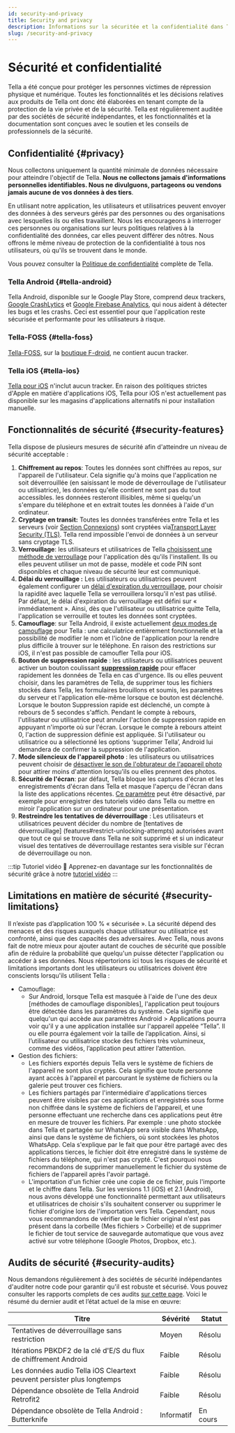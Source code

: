 ```yaml
---
id: security-and-privacy
title: Security and privacy
description: Informations sur la sécuritée et la confidentialité dans Tella.
slug: /security-and-privacy
---
```


# Sécurité et confidentialité

Tella a été conçue pour protéger les personnes victimes de répression physique et numérique. Toutes les fonctionnalités et les décisions relatives aux produits de Tella ont donc été élaborées en tenant compte de la protection de la vie privée et de la sécurité. Tella est régulièrement auditée par des sociétés de sécurité indépendantes, et les fonctionnalités et la documentation sont conçues avec le soutien et les conseils de professionnels de la sécurité. 


## Confidentialité {#privacy}

Nous collectons uniquement la quantité minimale de données nécessaire pour atteindre l'objectif de Tella. **Nous ne collectons jamais d'informations personnelles identifiables. Nous ne divulguons, partageons ou vendons jamais aucune de vos données à des tiers**.

En utilisant notre application, les utilisateurs et utilisatrices peuvent envoyer des données à des serveurs gérés par des personnes ou des organisations avec lesquelles ils ou elles travaillent. Nous les encourageons à interroger ces personnes ou organisations sur leurs politiques relatives à la confidentialité des données, car elles peuvent différer des nôtres. Nous offrons le même niveau de protection de la confidentialité à tous nos utilisateurs, où qu'ils se trouvent dans le monde.

Vous pouvez consulter la [Politique de confidentialité](/privacy) complète de Tella.


### Tella Android {#tella-android}

Tella Android, disponible sur le Google Play Store, comprend deux trackers, [Google CrashLytics](https://firebase.google.com/docs/crashlytics) et [Google Firebase Analytics](https://firebase.google.com/docs/analytics), qui nous aident à détecter les bugs et les crashs. Ceci est essentiel pour que l'application reste sécurisée et performante pour les utilisateurs à risque.

### Tella-FOSS {#tella-foss}

[Tella-FOSS](/faq#is-tella-available-on-f-droid), sur la [boutique F-droid](https://f-droid.org/en/packages/org.hzontal.tellaFOSS/), ne contient aucun tracker.


### Tella iOS {#tella-ios}

[Tella pour iOS](https://apps.apple.com/us/app/tella-document-protect/id1598152580) n'inclut aucun tracker. En raison des politiques strictes d'Apple en matière d'applications iOS, Tella pour iOS n'est actuellement pas disponible sur les magasins d'applications alternatifs ni pour installation manuelle.


## Fonctionnalités de sécurité {#security-features}

Tella dispose de plusieurs mesures de sécurité afin d'atteindre un niveau de sécurité acceptable :



1. **Chiffrement au repos**: Toutes les données sont chiffrées au repos, sur l'appareil de l'utilisateur. Cela signifie qu'à moins que l'application ne soit déverrouillée (en saisissant le mode de déverroullage de l'utilisateur ou utilisatrice), les données qu'elle contient ne sont pas du tout accessibles. les données resteront illisibles, même si quelqu'un s'empare du téléphone et en extrait toutes les données à l'aide d'un ordinateur.
2. **Cryptage en transit:** Toutes les données transférées entre Tella et les serveurs (voir [Section Connexions](/features#connecting-to-servers)) sont cryptées via[Transport Layer Security (TLS)](https://fr.wikipedia.org/wiki/Transport_Layer_Security). Tella rend impossible l'envoi de données à un serveur sans cryptage TLS.
3. **Verrouillage**: les utilisateurs et utilisatrices de Tella [choisissent une méthode de verroullage](/features#app-lock) pour l'application dès qu'ils l'installent. Ils ou elles peuvent utiliser un mot de passe, modèle et code PIN sont disponibles et chaque niveau de sécurité leur est communiqué.
4. **Délai du verrouillage :** Les utilisateurs ou utilisatrices peuvent également configurer un [délai d'expiration du verrouillage](/features#lock-timeout-configuration), pour choisir la rapidité avec laquelle Tella se verrouillera lorsqu'il n'est pas utilisé. Par défaut, le délai d'expiration du verrouillage est défini sur « immédiatement ». Ainsi, dès que l'utilisateur ou utilisatrice quitte Tella, l'application se verrouille et toutes les données sont cryptées.
5. **Camouflage**: sur Tella Android, il existe actuellement [deux modes de camouflage](features#camouflage) pour Tella : une calculatrice entièrement fonctionnelle et la possibilité de modifier le nom et l'icône de l'application pour la rendre plus difficile à trouver sur le téléphone. En raison des restrictions sur iOS, il n'est pas possible de camoufler Tella pour iOS.
6. **Bouton de suppression rapide** : les utilisateurs ou utilisatrices peuvent activer un bouton coulissant **[suppression rapide](features#quick-delete)** pour effacer rapidement les données de Tella en cas d'urgence. Ils ou elles peuvent choisir, dans les paramètres de Tella, de supprimer tous les fichiers stockés dans Tella, les formulaires brouillons et soumis, les paramètres du serveur et l'application elle-même lorsque ce bouton est déclenché. Lorsque le bouton Suppression rapide est déclenché, un compte à rebours de 5 secondes s'affich. Pendant le compte à rebours, l'utilisateur ou utilisatrice peut annuler l'action de suppression rapide en appuyant n'importe où sur l'écran. Lorsque le compte à rebours atteint 0, l'action de suppression définie est appliquée. Si l'utilisateur ou utilisatrice ou a sélectionné les options ‘supprimer Tella’, Android lui demandera de confirmer la suppression de l'application.
7. **Mode silencieux de l'appareil photo** : les utilisateurs ou utilisatrices peuvent choisir de [désactiver le son de l'obturateur de l'appareil photo](/features#camera-silent-mode) pour attirer moins d'attention lorsqu'ils ou elles prennent des photos.
8. **Sécurité de l'écran**: par défaut, Tella bloque les captures d'écran et les enregistrements d'écran dans Tella et masque l'aperçu de l'écran dans la liste des applications récentes. [Ce paramètre](/features#screen-security) peut être désactivé, par exemple pour enregistrer des tutoriels vidéo dans Tella ou mettre en miroir l'application sur un ordinateur pour une présentation.
9. **Restreindre les tentatives de déverrouillage** : Les utilisateurs et utilisatrices peuvent décider du nombre de [tentatives de déverrouillage] (features#restrict-unlocking-attempts) autorisées avant que tout ce qui se trouve dans Tella ne soit supprimé et si un indicateur visuel des tentatives de déverrouillage restantes sera visible sur l'écran de déverrouillage ou non.

:::tip Tutoriel vidéo 🎥
Apprenez-en davantage sur les fonctionnalités de sécurité grâce à notre [tutoriel vidéo](/video-tutorials#additional-security-features)
:::


## Limitations en matière de sécurité {#security-limitations}

Il n’existe pas d’application 100 % « sécurisée ». La sécurité dépend des menaces et des risques auxquels chaque utilisateur ou utilisatrice est confronté, ainsi que des capacités des adversaires. Avec Tella, nous avons fait de notre mieux pour ajouter autant de couches de sécurité que possible afin de réduire la probabilité que quelqu'un puisse détecter l'application ou accéder à ses données. Nous répertorions ici tous les risques de sécurité et limitations importants dont les utilisateurs ou utilisatrices doivent être conscients lorsqu'ils utilisent Tella :



* Camouflage:
    * Sur Android, lorsque Tella est masquée à l'aide de l'une des deux [méthodes de camouflage disponibles], l'application peut toujours être détectée dans les paramètres du système. Cela signifie que quelqu'un qui accède aux paramètres Android > Applications pourra voir qu'il y a une application installée sur l'appareil appelée “Tella”. Il ou elle pourra également voir la taille de l’application. Ainsi, si l’utilisateur ou utilisatrice stocke des fichiers très volumineux, comme des vidéos, l’application peut attirer l’attention.
* Gestion des fichiers:
    * Les fichiers exportés depuis Tella vers le système de fichiers de l'appareil ne sont plus cryptés. Cela signifie que toute personne ayant accès à l'appareil et parcourant le système de fichiers ou la galerie peut trouver ces fichiers.
    * Les fichiers partagés par l'intermédiaire d'applications tierces peuvent être visibles par ces applications et enregistrés sous forme non chiffrée dans le système de fichiers de l'appareil, et une personne effectuant une recherche dans ces applications peut être en mesure de trouver les fichiers. Par exemple : une photo stockée dans Tella et partagée sur WhatsApp sera visible dans WhatsApp, ainsi que dans le système de fichiers, où sont stockées les photos WhatsApp. Cela s'explique par le fait que pour être partagé avec des applications tierces, le fichier doit être enregistré dans le système de fichiers du téléphone, qui n'est pas crypté. C'est pourquoi nous recommandons de supprimer manuellement le fichier du système de fichiers de l'appareil après l'avoir partagé.
    * L'importation d'un fichier crée une copie de ce fichier, puis l'importe et le chiffre dans Tella. Sur les versions 1.1 (iOS) et 2.1 (Android), nous avons développé une fonctionnalité permettant aux utilisateurs et utilisatrices de choisir s'ils souhaitent conserver ou supprimer le fichier d'origine lors de l'importation vers Tella. Cependant, nous vous recommandons de vérifier que le fichier original n'est pas présent dans la corbeille (Mes fichiers > Corbeille) et de supprimer le fichier de tout service de sauvegarde automatique que vous avez activé sur votre téléphone (Google Photos, Dropbox, etc.).


## Audits de sécurité {#security-audits}

Nous demandons régulièrement à des sociétés de sécurité indépendantes d'auditer notre code pour garantir qu'il est robuste et sécurisé. Vous pouvez consulter les rapports complets de ces audits [sur cette page](https://drive.google.com/file/d/11mPB2KZLHb6blmNuk_qyXYcn4BSVYNFT/view?usp=sharing). Voici le résumé du dernier audit et l’état actuel de la mise en œuvre:


| Titre                                               | Sévérité    | Statut      |
|-----------------------------------------------------|-------------|-------------|
| Tentatives de déverrouillage sans restriction                        | Moyen      | Résolu |
| Itérations PBKDF2 de la clé d'E/S du flux de chiffrement Android     | Faible         | Résolu    |
| Les données audio Tella iOS Cleartext peuvent persister plus longtemps  | Faible         | Résolu    |
| Dépendance obsolète de Tella Android Retrofit2         | Faible         | Résolu    |
| Dépendance obsolète de Tella Android :  Butterknife    | Informatif| En cours |
